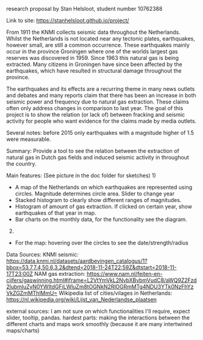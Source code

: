 research proposal by Stan Helsloot, student number 10762388

Link to site:
https://stanhelsloot.github.io/project/

From 1911 the KNMI collects seismic data throughout the Netherlands.
Whilst the Netherlands is not located near any tectonic plates, earthquakes,
however small, are still a common occurrence. These earthquakes mainly occur
in the province Groningen where one of the worlds largest gas reserves
was discovered in 1959. Since 1963 this natural gas is being extracted.
Many citizens in Groningen have since been affected by the earthquakes,
which have resulted in structural damage throughout the province.

The earthquakes and its effects are a recurring theme in many news
outlets and debates and many reports claim that there has been an increase
in both seismic power and frequency due to natural gas extraction.
These claims often only address changes in comparison to last year.
The goal of this project is to show the relation (or lack of) between fracking
and seismic activity for people who want evidence for the claims made by
media outlets.

Several notes: before 2015 only earthquakes with a magnitude higher of
1.5 were measurable.

Summary:
Provide a tool to see the relation between the extraction of natural gas
in Dutch gas fields and induced seismic activity in throughout the country.

Main features:
(See picture in the doc folder for sketches)
1)
- A map of the Netherlands on which earthquakes are represented using circles.
  Magnitude determines circle area.
  Slider to change year
- Stacked histogram to clearly show different ranges of magnitudes.
- Histogram of amount of gas extraction. If clicked on certain year,
  show earthquakes of that year in map.
- Bar charts on the monthly data, for the functionality see the
  diagram.

2)
- For the map: hovering over the circles to see the date/strength/radius

Data Sources:
KNMI seismic: https://data.knmi.nl/datasets/aardbevingen_catalogus/1?bbox=53.7,7.4,50.6,3.2&dtend=2018-11-24T22:59Z&dtstart=2018-11-17T23:00Z
NAM gas extraction: https://www.nam.nl/feiten-en-cijfers/gaswinning.html#iframe=L2VtYmVkL2NvbXBvbmVudC8/aWQ9Z2Fzd2lubmluZyN0YWItdGFiLWluZm8tOGNkN2RlOGRmMTg4NDU3YTk0NzFhYzVkZGZmMThlMmU=
Wikipedia list of cities/vilages in Netherlands: https://nl.wikipedia.org/wiki/Lijst_van_Nederlandse_plaatsen

external sources: I am not sure on which functionalities I'll require, expect slider, tooltip, pandas.
hardest parts: making the interactions between the different
charts and maps work smoothly (because it are many intertwined
maps/charts)
